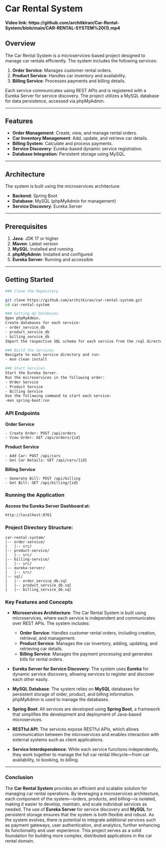 # Car Rental System

<h4>Video link: https://github.com/architkiran/Car-Rental-System/blob/main/CAR-RENTAL-SYSTEM%20(1).mp4</h4>

## Overview
The Car Rental System is a microservices-based project designed to manage car rentals efficiently. The system includes the following services:

1. **Order Service**: Manages customer rental orders.
2. **Product Service**: Handles car inventory and availability.
3. **Billing Service**: Processes payments and billing details.

Each service communicates using REST APIs and is registered with a Eureka Server for service discovery. The project utilizes a MySQL database for data persistence, accessed via phpMyAdmin.

---

## Features
- **Order Management**: Create, view, and manage rental orders.
- **Car Inventory Management**: Add, update, and retrieve car details.
- **Billing System**: Calculate and process payments.
- **Service Discovery**: Eureka-based dynamic service registration.
- **Database Integration**: Persistent storage using MySQL.

---

## Architecture

The system is built using the microservices architecture:

- **Backend**: Spring Boot
- **Database**: MySQL (phpMyAdmin for management)
- **Service Discovery**: Eureka Server

---

## Prerequisites

1. **Java**: JDK 17 or higher
2. **Maven**: Latest version
3. **MySQL**: Installed and running
4. **phpMyAdmin**: Installed and configured
5. **Eureka Server**: Running and accessible

---

## Getting Started

```bash
### Clone the Repository

git clone https://github.com/architkiran/car-rental-system.git
cd car-rental-system

### Setting Up Databases
Open phpMyAdmin.
Create databases for each service:
- order_service_db
- product_service_db
- billing_service_db
Import the respective SQL schema for each service from the /sql directory.

### Build the Services
Navigate to each service directory and run:
- mvn clean install

### Start Services
Start the Eureka Server.
Run the microservices in the following order:
- Order Service
- Product Service
- Billing Service
Use the following command to start each service:
-mvn spring-boot:run
```

### API Endpoints

**Order Service**
```
- Create Order: POST /api/orders
- View Order: GET /api/orders/{id}
```

**Product Service**
```
- Add Car: POST /api/cars
- Get Car Details: GET /api/cars/{id}
```

**Billing Service**
```
- Generate Bill: POST /api/billing
- Get Bill: GET /api/billing/{id}
```

### Running the Application
**Access the Eureka Server Dashboard at:**
```
http://localhost:8761
```
### Project Directory Structure:
```
car-rental-system/
|-- order-service/
|   |-- src/
|-- product-service/
|   |-- src/
|-- billing-service/
|   |-- src/
|-- eureka-server/
|   |-- src/
|-- sql/
|   |-- order_service_db.sql
|   |-- product_service_db.sql
|   |-- billing_service_db.sql
```

### Key Features and Concepts

- **Microservices Architecture**: The Car Rental System is built using microservices, where each service is independent and communicates over REST APIs. The system includes:
  - **Order Service**: Handles customer rental orders, including creation, retrieval, and management.
  - **Product Service**: Manages the car inventory, adding, updating, and retrieving car details.
  - **Billing Service**: Manages the payment processing and generates bills for rental orders.

- **Eureka Server for Service Discovery**: The system uses **Eureka** for dynamic service discovery, allowing services to register and discover each other easily.

- **MySQL Database**: The system relies on **MySQL** databases for persistent storage of order, product, and billing information. phpMyAdmin is used to manage the databases.

- **Spring Boot**: All services are developed using **Spring Boot**, a framework that simplifies the development and deployment of Java-based microservices.

- **RESTful API**: The services expose RESTful APIs, which allows communication between the microservices and enables interaction with external systems such as client applications.

- **Service Interdependence**: While each service functions independently, they work together to manage the full car rental lifecycle—from car availability, to booking, to billing.

---

### Conclusion

The **Car Rental System** provides an efficient and scalable solution for managing car rental operations. By leveraging a microservices architecture, each component of the system—orders, products, and billing—is isolated, making it easier to develop, maintain, and scale individual services as needed. The use of **Eureka Server** for service discovery and **MySQL** for persistent storage ensures that the system is both flexible and robust. As the system evolves, there is potential to integrate additional services such as payment gateways, user authentication, and analytics, further enhancing its functionality and user experience. This project serves as a solid foundation for building more complex, distributed applications in the car rental domain.
